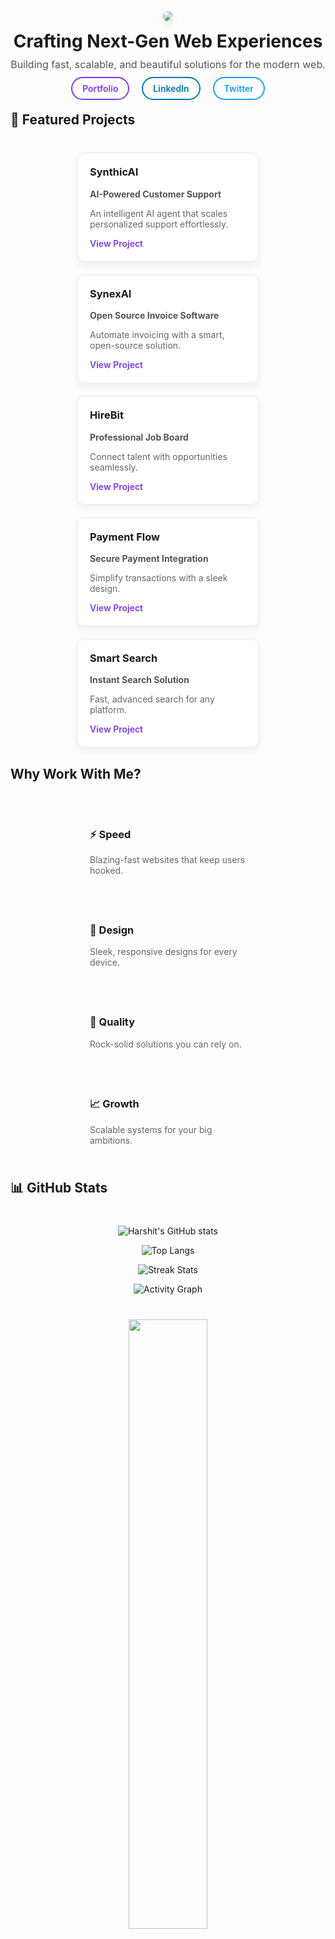 <div align="center">

<img src="https://capsule-render.vercel.app/api?type=transparent&color=gradient&customColorList=0,2,5,30&height=120&text=Harshit%20Duggal&fontSize=36&fontColor=ffffff&animation=none&fontAlignY=60" style="border-radius: 15px; box-shadow: 0 4px 12px rgba(0,0,0,0.1);">

<h1 style="margin: 15px 0 10px 0; color: #1a1a1a; font-size: 28px; font-weight: 700;">Crafting Next-Gen Web Experiences</h1>

<p style="margin: 0 0 20px 0; color: #555; font-size: 16px;">Building fast, scalable, and beautiful solutions for the modern web.</p>

<a href="https://harshitduggal.dev" style="color: #7c3aed; text-decoration: none; font-weight: 600; padding: 8px 16px; border: 2px solid #7c3aed; border-radius: 20px; margin: 0 8px; transition: all 0.3s;">Portfolio</a>
<a href="https://linkedin.com/in/harshitduggal" style="color: #0077b5; text-decoration: none; font-weight: 600; padding: 8px 16px; border: 2px solid #0077b5; border-radius: 20px; margin: 0 8px; transition: all 0.3s;">LinkedIn</a>
<a href="https://twitter.com/harshitduggal" style="color: #1da1f2; text-decoration: none; font-weight: 600; padding: 8px 16px; border: 2px solid #1da1f2; border-radius: 20px; margin: 0 8px; transition: all 0.3s;">Twitter</a>

</div>

## 🚀 Featured Projects

<div style="display: flex; flex-wrap: wrap; justify-content: space-around; gap: 20px; margin-top: 40px;">

<div style="width: 30%; min-width: 250px; border: 1px solid #e5e7eb; border-radius: 12px; padding: 20px; background: #fff; box-shadow: 0 6px 12px rgba(0,0,0,0.05);">
  <h3 style="margin-top: 0; color: #1a1a1a;">SynthicAI</h3>
  <p style="color: #555;"><strong>AI-Powered Customer Support</strong></p>
  <p style="color: #666;">An intelligent AI agent that scales personalized support effortlessly.</p>
  <a href="https://synthicai.com" style="color: #7c3aed; text-decoration: none; font-weight: 600;">View Project</a>
</div>

<div style="width: 30%; min-width: 250px; border: 1px solid #e5e7eb; border-radius: 12px; padding: 20px; background: #fff; box-shadow: 0 6px 12px rgba(0,0,0,0.05);">
  <h3 style="margin-top: 0; color: #1a1a1a;">SynexAI</h3>
  <p style="color: #555;"><strong>Open Source Invoice Software</strong></p>
  <p style="color: #666;">Automate invoicing with a smart, open-source solution.</p>
  <a href="https://synexai.in" style="color: #7c3aed; text-decoration: none; font-weight: 600;">View Project</a>
</div>

<div style="width: 30%; min-width: 250px; border: 1px solid #e5e7eb; border-radius: 12px; padding: 20px; background: #fff; box-shadow: 0 6px 12px rgba(0,0,0,0.05);">
  <h3 style="margin-top: 0; color: #1a1a1a;">HireBit</h3>
  <p style="color: #555;"><strong>Professional Job Board</strong></p>
  <p style="color: #666;">Connect talent with opportunities seamlessly.</p>
  <a href="https://hirebit.site" style="color: #7c3aed; text-decoration: none; font-weight: 600;">View Project</a>
</div>

<div style="width: 30%; min-width: 250px; border: 1px solid #e5e7eb; border-radius: 12px; padding: 20px; background: #fff; box-shadow: 0 6px 12px rgba(0,0,0,0.05);">
  <h3 style="margin-top: 0; color: #1a1a1a;">Payment Flow</h3>
  <p style="color: #555;"><strong>Secure Payment Integration</strong></p>
  <p style="color: #666;">Simplify transactions with a sleek design.</p>
  <a href="https://stripe-kit-zeta.vercel.app" style="color: #7c3aed; text-decoration: none; font-weight: 600;">View Project</a>
</div>

<div style="width: 30%; min-width: 250px; border: 1px solid #e5e7eb; border-radius: 12px; padding: 20px; background: #fff; box-shadow: 0 6px 12px rgba(0,0,0,0.05);">
  <h3 style="margin-top: 0; color: #1a1a1a;">Smart Search</h3>
  <p style="color: #555;"><strong>Instant Search Solution</strong></p>
  <p style="color: #666;">Fast, advanced search for any platform.</p>
  <a href="https://lighting-search.vercel.app" style="color: #7c3aed; text-decoration: none; font-weight: 600;">View Project</a>
</div>

</div>

## Why Work With Me?

<div style="display: flex; flex-wrap: wrap; justify-content: space-around; gap: 20px; margin-top: 40px;">

<div style="width: 45%; min-width: 250px; padding: 10px;">
  <h3 style="color: #1a1a1a;">⚡ Speed</h3>
  <p style="color: #666;">Blazing-fast websites that keep users hooked.</p>
</div>

<div style="width: 45%; min-width: 250px; padding: 10px;">
  <h3 style="color: #1a1a1a;">🎯 Design</h3>
  <p style="color: #666;">Sleek, responsive designs for every device.</p>
</div>

<div style="width: 45%; min-width: 250px; padding: 10px;">
  <h3 style="color: #1a1a1a;">💎 Quality</h3>
  <p style="color: #666;">Rock-solid solutions you can rely on.</p>
</div>

<div style="width: 45%; min-width: 250px; padding: 10px;">
  <h3 style="color: #1a1a1a;">📈 Growth</h3>
  <p style="color: #666;">Scalable systems for your big ambitions.</p>
</div>

</div>

## 📊 GitHub Stats

<div align="center" style="margin-top: 40px;">

![Harshit's GitHub stats](https://github-readme-stats.vercel.app/api?username=duggal1&show_icons=true&theme=transparent&hide_border=true&bg_color=ffffff&text_color=7c3aed&icon_color=7c3aed)

![Top Langs](https://github-readme-stats.vercel.app/api/top-langs/?username=duggal1&layout=compact&theme=transparent&hide_border=true&bg_color=ffffff&text_color=7c3aed)

![Streak Stats](https://github-readme-streak-stats.herokuapp.com/?user=duggal1&theme=transparent&hide_border=true&background=ffffff&stroke=7c3aed&ring=7c3aed&fire=7c3aed&currStreakLabel=7c3aed)

![Activity Graph](https://github-readme-activity-graph.vercel.app/graph?username=duggal1&bg_color=ffffff&color=7c3aed&line=7c3aed&point=ffffff&area=true&hide_border=true&area_color=7c3aed22)

</div>

<div align="center" style="margin-top: 40px;">

<img src="https://capsule-render.vercel.app/api?type=rect&color=gradient&customColorList=0,2,5,30&height=2&reversal=true" style="width: 50%;">

<a href="mailto:harshitduggal29@gmail.com" style="color: #fff; text-decoration: none; font-weight: 600; padding: 10px 20px; background: #7c3aed; border-radius: 25px; margin-top: 20px; display: inline-block;">Start a Project</a>

<img src="https://capsule-render.vercel.app/api?type=transparent&color=gradient&customColorList=0,2,5,30&height=100&reversal=true" style="width: 100%; margin-top: 20px;">

</div>
